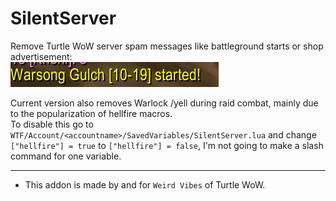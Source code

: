 SilentServer
===

Remove Turtle WoW server spam messages like battleground starts or shop advertisement:  
![imgage](./bg.png)

Current version also removes Warlock /yell during raid combat, mainly due to the popularization of hellfire macros.  
To disable this go to `WTF/Account/<accountname>/SavedVariables/SilentServer.lua` and change `["hellfire"] = true` to `["hellfire"] = false`, I'm not going to make a slash command for one variable.  

___
* This addon is made by and for `Weird Vibes` of Turtle WoW.  